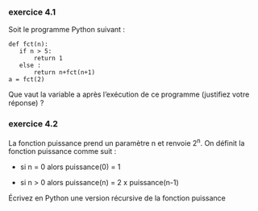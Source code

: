 ### exercice 4.1

Soit le programme Python suivant :

```
def fct(n):
   if n > 5:
       return 1
   else :
       return n+fct(n+1)
a = fct(2)
```

Que vaut la variable a après l’exécution de ce programme (justifiez votre réponse) ?

### exercice 4.2

La fonction puissance prend un paramètre n et renvoie 2<sup>n</sup>. On définit la fonction puissance comme suit :

- si n = 0 alors puissance(0) = 1

- si n > 0 alors puissance(n) = 2 x puissance(n-1)

Écrivez en Python une version récursive de la fonction puissance

